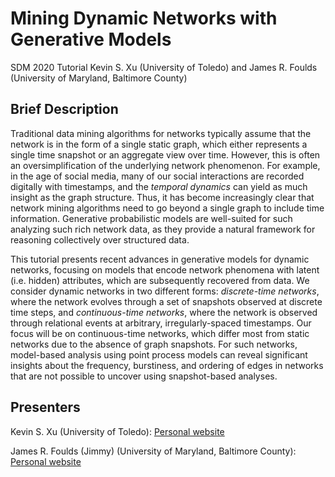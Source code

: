# Mining Dynamic Networks with Generative Models

SDM 2020 Tutorial
Kevin S. Xu (University of Toledo) and James R. Foulds (University of Maryland, Baltimore County)

## Brief Description

Traditional data mining algorithms for networks typically assume that the network is in the form of a single static graph, which either represents a single time snapshot or an aggregate view over time. However, this is often an oversimplification of the underlying network phenomenon. For example, in the age of social media, many of our social interactions are recorded digitally with timestamps, and the *temporal dynamics* can yield as much insight as the graph structure. Thus, it has become increasingly clear that network mining algorithms need to go beyond a single graph to include time information. Generative probabilistic models are well-suited for such analyzing such rich network data, as they provide a natural framework for reasoning collectively over structured data.

This tutorial presents recent advances in generative models for dynamic networks, focusing on models that encode network phenomena with latent (i.e. hidden) attributes, which are subsequently recovered from data. We consider dynamic networks in two different forms: *discrete-time networks*, where the network evolves through a set of snapshots observed at discrete time steps, and *continuous-time networks*, where the network is observed through relational events at arbitrary, irregularly-spaced timestamps. Our focus will be on continuous-time networks, which differ most from static networks due to the absence of graph snapshots. For such networks, model-based analysis using point process models can reveal significant insights about the frequency, burstiness, and ordering of edges in networks that are not possible to uncover using snapshot-based analyses.

## Presenters

Kevin S. Xu (University of Toledo): [Personal website](http://kevinsxu.com)

James R. Foulds (Jimmy) (University of Maryland, Baltimore County): [Personal website](http://jfoulds.informationsystems.umbc.edu)